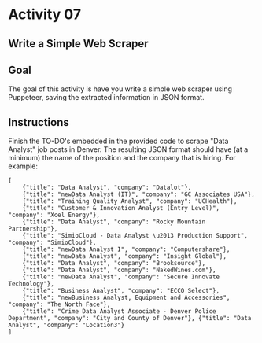 # Activity 07

## Write a Simple Web Scraper

## Goal
The goal of this activity is have you write a simple web scraper using Puppeteer, saving the extracted information in JSON format. 
 
## Instructions

Finish the TO-DO's embedded in the provided code to scrape "Data Analyst" job posts in Denver. The resulting JSON format should have (at a minimum) the name of the position and the company that is hiring. For example: 

```
[
    {"title": "Data Analyst", "company": "Datalot"}, 
    {"title": "newData Analyst (IT)", "company": "GC Associates USA"}, 
    {"title": "Training Quality Analyst", "company": "UCHealth"}, 
    {"title": "Customer & Innovation Analyst (Entry Level)", "company": "Xcel Energy"}, 
    {"title": "Data Analyst", "company": "Rocky Mountain Partnership"}, 
    {"title": "SimioCloud - Data Analyst \u2013 Production Support", "company": "SimioCloud"}, 
    {"title": "newData Analyst I", "company": "Computershare"}, 
    {"title": "newData Analyst", "company": "Insight Global"}, 
    {"title": "Data Analyst", "company": "Brooksource"}, 
    {"title": "Data Analyst", "company": "NakedWines.com"}, 
    {"title": "newData Analyst", "company": "Secure Innovate Technology"}, 
    {"title": "Business Analyst", "company": "ECCO Select"}, 
    {"title": "newBusiness Analyst, Equipment and Accessories", "company": "The North Face"}, 
    {"title": "Crime Data Analyst Associate - Denver Police Department", "company": "City and County of Denver"}, {"title": "Data Analyst", "company": "Location3"}
]
```